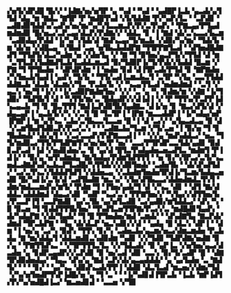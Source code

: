 ▞▅▜▞▟▛▟█▝█▞▞▝▐▟▇▞▅▞▅▜▛▝▄▝▚▟▝▝▚▟▝▝▄▟█▛▐▃▙▝▄▃▟▞▄▜▜▟▝▟▄▝▆▝▇▟▃▝▇▜▛▝▛▝▆▟█▜▚▟▝▞▙▜▟▟▇▝▛▞▚▟▚▜▃▝▝▃▛▟▊▝▃▟▉▟▉▜▟▟▚▞▃▟▚▞▅▞▆▞▚▞▚▜▃▃▆▃▛▞▛▞▃▜▚▟▚▝▝▛▇▃▄▞▛▜▄▟▆▟▆▟▉▝█▞▅▃▞▃▛▃▄▞▟▃▛▞▛▟▇▞▞▝▟▟▃▝▊▝▐▝▇▟▝▟▞▃▚▃▃▞▙▃▆▝▃▟▉▟▄▞▛▟▟▝▐▞▚▞▚▜▟▞▟▝▇▟▚▃▄▞▜▞▆▃▙▝▞▟▉▞▚▞▆▞▝▜▟▞▙▝▆▝▟▞▅▝▞▟█▃▄▝▚▜▙▟▝▃▄▝▅▜▙▃▙▟▟▛▇▝▜▜▛▛▇▜▃▟▝▝▟▜▅▟█▟▇▟▜▝▜▜▟▜▞▟▃▞▚▟▆▝▅▝▞▟▅▜▄▝▞▝▇▝▜▝▉▜▅▞▄▃▛▜▞▞▜▜▟▝▟▝▆▝▃▜▜▃▛▞▙▟▇▟▜▃▙▜▃▟▟▃▆▃▟▝▉▞▜▟▉▛▐▞▜▞▛▟▞▞▙▟▟▝█▃▆▝▞▛▇▝▜▝▛▜▙▟▅▝▝▟▛▟▛▟▆▝▐▝▅▟▅▝▊▟▝▟▐▜▛▃▟▞▛▜▟▝▊▝▇▛▇▟▅▞▚▜▅▃▙▜▄▟▐▝▄▟▚▝▜▞▙▝▝▜▜▞▃▟▐▃▆▃▙▃▜▝▃▜▛▝▚▜▄▝▃▃▜▜▟▟▟▟▇▃▙▝▟▃▙▝▟▃▆▞▞▜▃▝▛▃▙▞▙▝▞▝▚▃▄▜▜▃▟▝▅▟▆▟▆▟▝▝▃▜▝▞▄▃▚▝▅▞▜▝▐▞▞▝▐▞▃▟▉▛▇▟▆▜▅▞▝▞▞▝▃▝▄▝▚▝▊▟▆▞▆▝▞▟▇▝▐▞▜▟▉▞▝▜▟▜▙▜▝▟▝▝▚▜▜▞▆▞▃▝█▟▄▟▛▞▞▟▐▟▐▝▞▝▛▝▜▜▚▞▛▃▛▛▐▟▚▃▄▃▙▝▜▝▊▝█▃▜▜▜▝▇▟▐▃▛▟▉▜▙▜▄▟▇▃▝▟▐▞▅▝▊▝▇▃▞▟▜▞▟▝▞▟▄▃▄▛▐▝▄▃▙▜▞▞▚▝▞▃▜▝█▝▜▃▜▛▐▝▐▛▇▝▆▃▃▟▟▛▐▝▐▞▚▟▄▞▅▛▐▛▇▛▐▝▆▝▄▜▚▃▝▃▙▞▃▜▙▃▃▜▃▃▅▝█▝▐▝▟▝▃▞▞▝▄▜▄▃▟▃▄▝▉▝▟▝▞▃▆▜▙▟▜▟▉▃▛▞▛▃▞▃▚▝▝▝▃▟▇▃▙▞▜▃▆▝▞▜▞▃▅▝▐▝▉▞▅▝▜▝▊▜▙▟▅▟▞▝▟▞▄▜▝▝▞▃▞▃▃▟▚▜▚▛▇▃▃▟▐▝▝▝▞▞▄▝▆▟▚▟▟▃▞▝▅▃▝▜▜▞▆▟▉▃▞▜▜▞▛▜▟▛▇▜▚▞▅▞▆▞▛▝▅▞▝▃▃▞▛▜▛▟▛▃▃▜▟▞▄▟▊▝▉▟▊▃▛▃▟▝▐▟▝▞▅▟▊▟▅▞▃▝▊▝▄▞▟▝█▜▃▜▚▟▄▟▅▃▅▃▟▜▃▝▆▟▆▜▝▛▐▟▐▞▝▝▉▞▄▝▅▜▚▟▆▟▄▝▇▞▙▟▄▞▛▟▆▜▟▜▜▜▝▝▅▝▊▞▚▜▛▃▞▃▜▞▚▃▅▟▃▟▇▟▚▟▚▃▙▃▛▜▃▟█▞▚▜▜▟▞▞▞▟▉▜▅▟▞▝▃▟▅▜▙▝▝▟▞▟▚▟▜▟▞▝▃▞▃▜▚▃▚▜▟▟▟▜▟▜▝▞▟▟▅▃▄▝▞▃▙▟▆▜▅▟▅▜▛▟▐▞▜▃▆▞▙▟▄▃▅▟▉▝█▞▚▟▐▞▃▜▞▟▝▃▟▜▙▟▇▝▆▃▚▞▝▞▙▞▟▜▙▃▃▞▟▟▅▟▆▟▃▜▚▜▝▟▆▞▆▟▃▃▆▟▚▞▆▜▞▝▛▟▆▝▜▝▐▜▅▞▄▟▞▜▝▟▝▞▚▃▝▟▊▝▝▟▜▝▇▞▟▟▟▃▚▟▟▟▆▟▝▟▄▃▞▟▊▝▚▟▛▝▚▃▞▃▚▝▛▛▇▜▅▞▞▝▚▜▄▞▞▟▜▜▅▞▙▞▛▃▃▛▐▜▝▃▃▛▇▟▊▝▄▞▃▜▙▝▄▞▅▜▃▟▉▝▃▞▄▟▉▞▆▜▟▟▃▞▝▟▚▝▚▝▉▝▉▃▅▝▜▝▊▟▟▜▜▜▙▜▅▞▝▜▚▟▜▃▅▜▜▛▇▞▛▃▞▞▃▝▆▟█▟▊▜▄▟▚▝▟▞▚▟▄▛▇▝▞▟▞▜▄▟▞▝▜▝█▝▛▜▅▟▅▞▆▟▝▃▆▟▞▝▝▟▚▟▇▜▄▝▇▃▛▟▞▟▆▟▝▜▛▃▙▛▇▝▝▜▄▝▟▞▟▃▛▝▅▃▚▟▊▞▞▟▝▝▄▟▄▝█▝▟▃▚▝▟▛▐▝▝▟▆▝▐▝▅▞▄▝▃▞▚▝▉▟▚▝▜▜▚▝▊▞▚▝▃▟▅▃▙▞▄▃▆▞▅▃▞▟▆▃▆▟▅▝▛▃▙▟▄▝▇▝▆▞▟▟▄▜▝▟▟▃▆▟▊▃▚▟▉▟▆▝▚▟▊▝▞▞▜▟▉▝▜▟▛▟▇▞▅▟▇▝▉▞▄▝▝▛▇▜▜▟▚▃▝▝▞▜▛▜▜▜▃▜▃▝▞▞▜▟▃▟▞▝▉▝▄▛▐▃▝▞▅▜▅▞▄▃▞▟▃▟▅▝▄▝▊▟▛▃▄▟▛▞▞▃▛▟▊▝▉▝▅▞▃▟▝▟▉▝▃▃▚▝▉▞▜▞▃▟▛▝█▝▝▟▇▜▛▟▉▟▅▟▄▞▝▜▄▃▝▟▚▞▄▝▇▟▝▃▛▞▟▞▄▃▄▟▟▟▞▝▄▝▄▞▙▟▅▝▃▝▇▟▜▞▝▝▝▝▊▞▝▝▄▞▚▃▝▟▉▟▚▃▟▞▛▛▐▝▟▟▉▝▟▃▜▃▟▝▆▃▅▞▞▟▆▞▜▟▝▞▚▞▅▜▅▟▛▜▚▛▐▟█▞▅▝▄▝▜▝▃▝▝▝▐▞▚▟▊▟▐▜▛▃▙▝▐▃▙▝▆▛▐▟▜▞▛▞▚▞▅▟█▟▐▃▞▝▆▃▅▟▊▟▝▝▃▃▅▝▞▜▉

